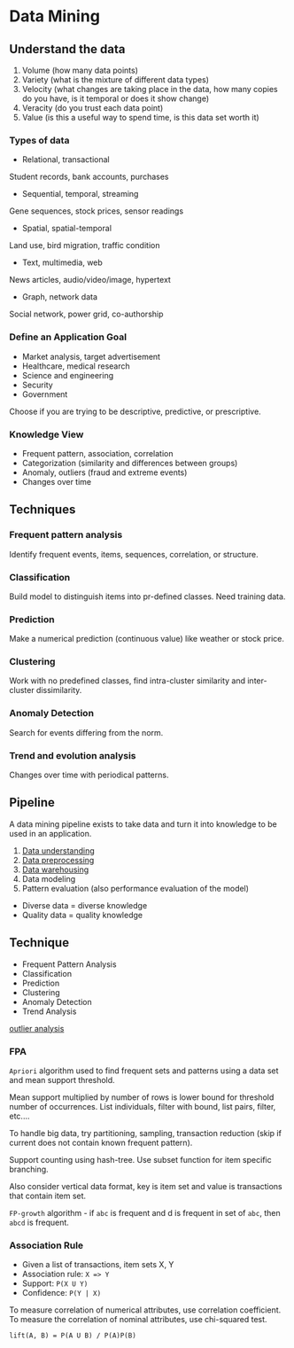# Data Mining

## Understand the data

1. Volume (how many data points)
2. Variety (what is the mixture of different data types)
3. Velocity (what changes are taking place in the data, how many copies do you
   have, is it temporal or does it show change)
4. Veracity (do you trust each data point)
5. Value (is this a useful way to spend time, is this data set worth it)

### Types of data

- Relational, transactional

Student records, bank accounts, purchases

- Sequential, temporal, streaming

Gene sequences, stock prices, sensor readings

- Spatial, spatial-temporal

Land use, bird migration, traffic condition

- Text, multimedia, web

News articles, audio/video/image, hypertext

- Graph, network data

Social network, power grid, co-authorship

### Define an Application Goal

- Market analysis, target advertisement
- Healthcare, medical research
- Science and engineering
- Security
- Government

Choose if you are trying to be descriptive, predictive, or prescriptive.

### Knowledge View

- Frequent pattern, association, correlation
- Categorization (similarity and differences between groups)
- Anomaly, outliers (fraud and extreme events)
- Changes over time

## Techniques

### Frequent pattern analysis

Identify frequent events, items, sequences, correlation, or structure.

### Classification

Build model to distinguish items into pr-defined classes. Need training data.

### Prediction

Make a numerical prediction (continuous value) like weather or stock price.

### Clustering

Work with no predefined classes, find intra-cluster similarity and inter-cluster
dissimilarity.

### Anomaly Detection

Search for events differing from the norm.

### Trend and evolution analysis

Changes over time with periodical patterns.

## Pipeline

A data mining pipeline exists to take data and turn it into knowledge to be used
in an application.

1. [Data understanding](./data-understanding.md)
2. [Data preprocessing](./data-preprocessing.md)
3. [Data warehousing](./data-warehousing.md)
4. Data modeling
5. Pattern evaluation (also performance evaluation of the model)

- Diverse data = diverse knowledge
- Quality data = quality knowledge

## Technique

- Frequent Pattern Analysis
- Classification
- Prediction
- Clustering
- Anomaly Detection
- Trend Analysis

[outlier analysis](./outlier-analysis.md)

### FPA

`Apriori` algorithm used to find frequent sets and patterns using a data set and
mean support threshold.

Mean support multiplied by number of rows is lower bound for threshold number of
occurrences. List individuals, filter with bound, list pairs, filter, etc....

To handle big data, try partitioning, sampling, transaction reduction (skip if
current does not contain known frequent pattern).

Support counting using hash-tree. Use subset function for item specific
branching.

Also consider vertical data format, key is item set and value is transactions
that contain item set.

`FP-growth` algorithm - if `abc` is frequent and d is frequent in set of `abc`, then
`abcd` is frequent.

### Association Rule

- Given a list of transactions, item sets X, Y
- Association rule: `X => Y`
- Support: `P(X U Y)`
- Confidence: `P(Y | X)`

To measure correlation of numerical attributes, use correlation coefficient. To
measure the correlation of nominal attributes, use chi-squared test.

```
lift(A, B) = P(A U B) / P(A)P(B)
```
